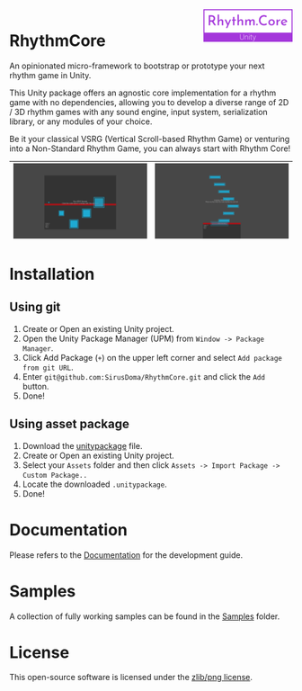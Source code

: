 <img src="Images~/Logo.png" align="right"/>

# RhythmCore

An opinionated micro-framework to bootstrap or prototype your next rhythm game in Unity.  

This Unity package offers an agnostic core implementation for a rhythm game with no dependencies, allowing you to develop a diverse range of 2D / 3D rhythm games with any sound engine, input system, serialization library, or any modules of your choice.  

Be it your classical VSRG (Vertical Scroll-based Rhythm Game) or venturing into a Non-Standard Rhythm Game, you can always start with Rhythm Core!

|![](Images~/Sample-1.png) | ![](Images~/Sample-2.png) |
|--------------------------|---------------------------|

# Installation

## Using git
1. Create or Open an existing Unity project.
2. Open the Unity Package Manager (UPM) from `Window -> Package Manager`.
3. Click Add Package (`+`) on the upper left corner and select `Add package from git URL`.
4. Enter `git@github.com:SirusDoma/RhythmCore.git` and click the `Add` button.
5. Done!

## Using asset package
1. Download the [unitypackage](../../releases/latest) file.
2. Create or Open an existing Unity project.
3. Select your `Assets` folder and then click `Assets -> Import Package -> Custom Package..`
4. Locate the downloaded `.unitypackage`.
5. Done!

# Documentation

Please refers to the [Documentation](Documentation~/README.md) for the development guide.

# Samples

A collection of fully working samples can be found in the [Samples](Samples~) folder.  

# License

This open-source software is licensed under the [zlib/png license](LICENSE.md).
